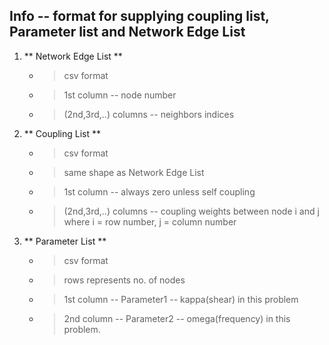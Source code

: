 ## Info -- format for supplying coupling list, Parameter list and Network Edge List 

1. ** Network Edge List **
    * > csv format
    * > 1st column -- node number 
    * > (2nd,3rd,..) columns -- neighbors indices

2. ** Coupling List **
    * > csv format 
    * > same shape as Network Edge List
    * > 1st column -- always zero unless self coupling 
    * > (2nd,3rd,..) columns -- coupling weights between node i and j where i = row number, j = column number   

3. ** Parameter List **
    * > csv format
    * > rows represents no. of nodes
    * > 1st column -- Parameter1 -- kappa(shear) in this problem 
    * > 2nd column -- Parameter2 -- omega(frequency) in this problem.
